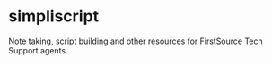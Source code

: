 # simpliscript
Note taking, script building and other resources for FirstSource Tech Support agents.